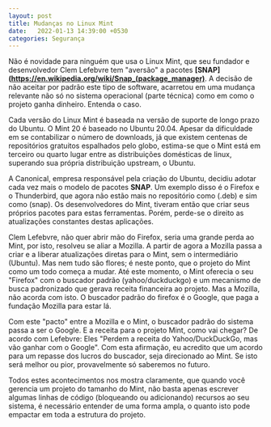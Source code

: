```yaml
---
layout: post
title: Mudanças no Linux Mint
date:   2022-01-13 14:39:00 +0530
categories: Segurança
---
```

Não é novidade para ninguém que usa o Linux Mint, que seu fundador e desenvolvedor Clem Lefebvre tem "aversão" a pacotes **[SNAP](https://en.wikipedia.org/wiki/Snap_(package_manager)**. A decisão de não aceitar por padrão este tipo de software, acarretou em uma mudança relevante não só no sistema operacional (parte técnica) como em como o projeto ganha dinheiro. Entenda o caso.

Cada versão do Linux Mint é baseada na versão de suporte de longo prazo do Ubuntu. O Mint 20 é baseado no Ubuntu 20.04. Apesar da dificuldade em se contabilizar o número de downloads, já que existem centenas de repositórios gratuitos espalhados pelo globo, estima-se que o Mint está em terceiro ou quarto lugar entre as distribuições domésticas de linux, superando sua própria distribuição upstream, o Ubuntu.

A Canonical, empresa responsável pela criação do Ubuntu, decidiu adotar cada vez mais o modelo de pacotes **SNAP**. Um exemplo disso é o Firefox e o Thunderbird, que agora não estão mais no repositório como (.deb) e sim como (snap). Os desenvolvedores do Mint, tiveram então que criar seus próprios pacotes para estas ferramentas. Porém, perde-se o direito as atualizações constantes destas aplicações. 

Clem Lefebvre, não quer abrir mão do Firefox, seria uma grande perda ao Mint, por isto, resolveu se aliar a Mozilla. A partir de agora a Mozilla passa a criar e a liberar atualizações diretas para o Mint, sem o intermediário (Ubuntu). Mas nem tudo são flores; é neste ponto, que o projeto do Mint como um todo começa a mudar. 
Até este momento, o Mint oferecia o seu "Firefox" com o buscador padrão (yahoo/duckduckgo) e um mecanismo de busca padronizado que gerava receita financeira ao projeto. Mas a Mozilla, não acorda com isto. O buscador padrão do firefox é o Google, que paga a fundação Mozilla para estar lá. 

Com este "pacto" entre a Mozilla e o Mint, o buscador padrão do sistema passa a ser o Google. E a receita para o projeto Mint, como vai chegar? De acordo com Lefebvre:
Eles "Perdem a receita do Yahoo/DuckDuckGo, mas vão ganhar com o Google". Com esta afirmação, eu acredito que um acordo para um repasse dos lucros do buscador, seja direcionado ao Mint. Se isto será melhor ou pior, provavelmente só saberemos no futuro. 

Todos estes acontecimentos nos mostra claramente, que quando você gerencia um projeto do tamanho do Mint, não basta apenas escrever algumas linhas de código (bloqueando ou adicionando) recursos ao seu sistema, é necessário entender de uma forma ampla, o quanto isto pode empactar em toda a estrutura do projeto.
